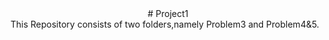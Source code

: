 <center># Project1</center>
This Repository consists of two folders,namely Problem3 and Problem4&5.
